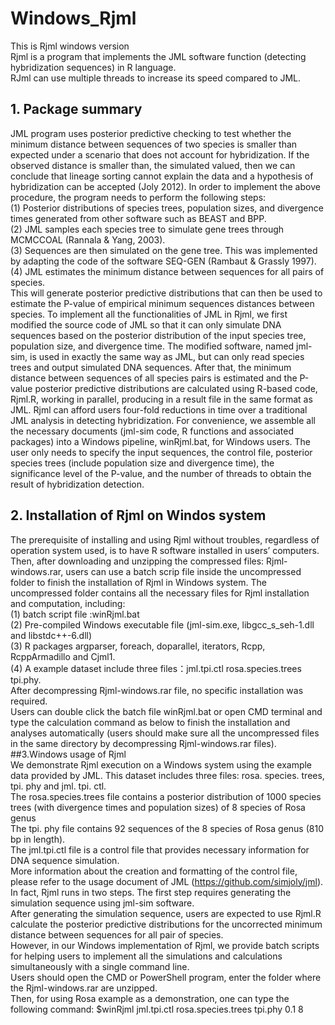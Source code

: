 # Windows_Rjml 
This is Rjml windows version   
Rjml is a program that implements the JML software function (detecting hybridization sequences) in R language.   
RJml can use multiple threads to increase its speed compared to JML.  
## 1. Package summary
JML program uses posterior predictive checking to test whether the minimum distance between sequences of two species is smaller than expected under a scenario that does not account for hybridization.
If the observed distance is smaller than, the simulated valued, then we can conclude that lineage sorting cannot explain the data and a hypothesis of hybridization can be accepted (Joly 2012).
In order to implement the above procedure, the program needs to perform the following steps:  
(1) Posterior distributions of species trees, population sizes, and divergence times generated from other software such as BEAST and BPP.  
(2) JML samples each species tree to simulate gene trees through MCMCCOAL (Rannala & Yang, 2003).  
(3) Sequences are then simulated on the gene tree. This was implemented by adapting the code of the software SEQ-GEN (Rambaut & Grassly 1997).   
(4) JML estimates the minimum distance between sequences for all pairs of species.  
This will generate posterior predictive distributions that can then be used to estimate the P-value of empirical minimum sequences distances between species.
To implement all the functionalities of JML in Rjml, we first modified the source code of JML so that it can only simulate DNA sequences based on the posterior distribution of the input species tree, population size, and divergence time.
The modified software, named jml-sim, is used in exactly the same way as JML, but can only read species trees and output simulated DNA sequences. 
After that, the minimum distance between sequences of all species pairs is estimated and the P-value posterior predictive distributions are calculated using R-based code, Rjml.R, working in parallel, producing in a result file in the same format as JML. 
Rjml can afford users four-fold reductions in time over a traditional JML analysis in detecting hybridization. 
For convenience, we assemble all the necessary documents (jml-sim code, R functions and associated packages) into a Windows pipeline, winRjml.bat, for Windows users. 
The user only needs to specify the input sequences, the control file, posterior species trees (include population size and divergence time), the significance level of the P-value, and the number of threads to obtain the result of hybridization detection.
## 2. Installation of Rjml on Windos system
The prerequisite of installing and using Rjml without troubles, regardless of operation system used, is to have R software installed in users’ computers. 
Then, after downloading and unzipping the compressed files: Rjml-windows.rar, users can use a batch scrip file inside the uncompressed folder to finish the installation of Rjml in Windows system. 
The uncompressed folder contains all the necessary files for Rjml installation and computation, including:  
(1) batch script file :winRjml.bat  
(2) Pre-compiled Windows executable file (jml-sim.exe, libgcc_s_seh-1.dll and libstdc++-6.dll)  
(3) R packages argparser, foreach, doparallel, iterators, Rcpp, RcppArmadillo and Cjml1.  
(4) A example dataset include three files：jml.tpi.ctl rosa.species.trees tpi.phy.  
After decompressing Rjml-windows.rar file, no specific installation was required.  
Users can double click the batch file winRjml.bat or open CMD terminal and type the calculation command as below to finish the installation and analyses automatically (users should make sure all the uncompressed files in the same directory by decompressing Rjml-windows.rar files).
##3.Windows usage of Rjml  
We demonstrate Rjml execution on a Windows system using the example data provided by JML. 
This dataset includes three files: rosa. species. trees, tpi. phy and jml. tpi. ctl.   
The rosa.species.trees file contains a posterior distribution of 1000 species trees (with divergence times and population sizes) of 8 species of Rosa genus  
The tpi. phy file contains 92 sequences of the 8 species of Rosa genus (810 bp in length).  
The jml.tpi.ctl file is a control file that provides necessary information for DNA sequence simulation.  
More information about the creation and formatting of the control file, please refer to the usage document of JML (https://github.com/simjoly/jml).  
In fact, Rjml runs in two steps. 
The first step requires generating the simulation sequence using jml-sim software.  
After generating the simulation sequence, users are expected to use Rjml.R calculate the posterior predictive distributions for the uncorrected minimum distance between sequences for all pair of species.   
However, in our Windows implementation of Rjml, we provide batch scripts for helping users to implement all the simulations and calculations simultaneously with a single command line.  
Users should open the CMD or PowerShell program, enter the folder where the Rjml-windows.rar are unzipped.  
Then, for using Rosa example as a demonstration, one can type the following command:
                $winRjml jml.tpi.ctl rosa.species.trees tpi.phy 0.1 8
